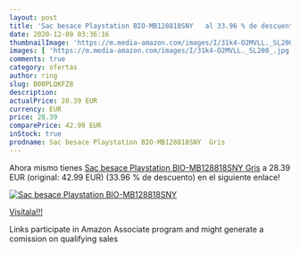 ```yaml
---
layout: post
title: 'Sac besace Playstation BIO-MB128818SNY   al 33.96 % de descuento'
date: 2020-12-09 03:36:16
thumbnailImage: 'https://m.media-amazon.com/images/I/31k4-O2MVLL._SL200_.jpg'
images: [ 'https://m.media-amazon.com/images/I/31k4-O2MVLL._SL200_.jpg' ]
comments: true
category: ofertas
author: ring
slug: B00PLQKFZ8
description:
actualPrice: 28.39 EUR
currency: EUR
price: 28.39
comparePrice: 42.99 EUR
inStock: true
prodname: Sac besace Playstation BIO-MB128818SNY  Gris
---
```


Ahora mismo tienes [Sac besace Playstation BIO-MB128818SNY  Gris](https://www.amazon.fr/dp/B00PLQKFZ8/?tag=tolees0d-21) a 28.39 EUR (original: 42.99 EUR) (33.96 %  de descuento) en el siguiente enlace!

[![Sac besace Playstation BIO-MB128818SNY  ](https://m.media-amazon.com/images/I/31k4-O2MVLL._SL200_.jpg)](https://www.amazon.fr/dp/B00PLQKFZ8/?tag=tolees0d-21)

[Visítala!!!](https://www.amazon.fr/dp/B00PLQKFZ8/?tag=tolees0d-21)

Links participate in Amazon Associate program and might generate a comission on qualifying sales
